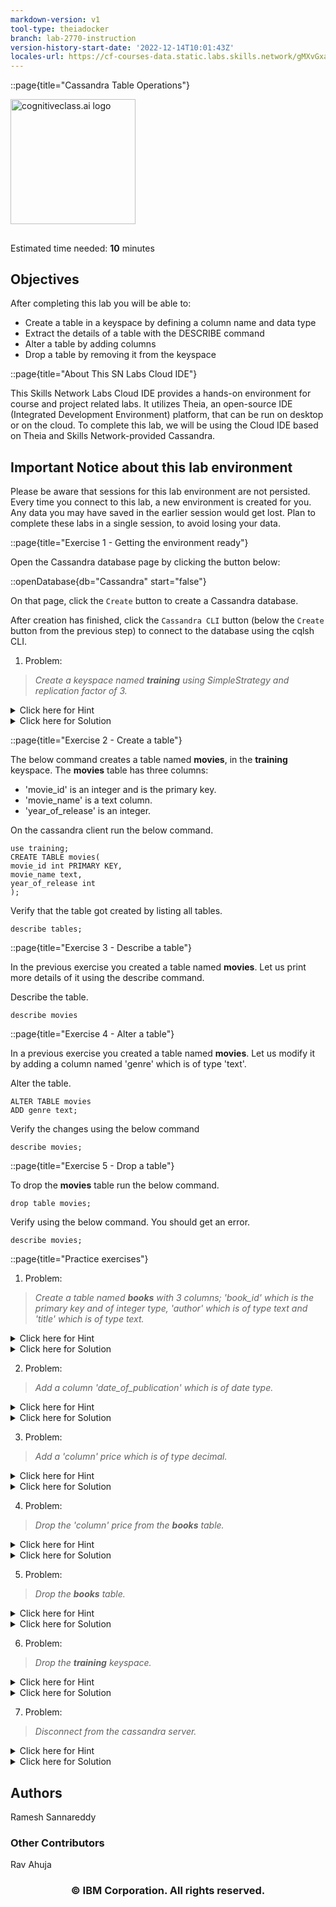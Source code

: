```yaml
---
markdown-version: v1
tool-type: theiadocker
branch: lab-2770-instruction
version-history-start-date: '2022-12-14T10:01:43Z'
locales-url: https://cf-courses-data.static.labs.skills.network/gMXvGxaOTCHdsHGbdXC31w/Lab%20-%20Table-Operations-v1-locales.json
---
```

::page{title="Cassandra Table Operations"}

<img src="https://cf-courses-data.s3.us.cloud-object-storage.appdomain.cloud/IBM-DB0151EN-SkillsNetwork/images/IDSN-logo.png" width="200" alt="cognitiveclass.ai logo">

##

Estimated time needed: **10** minutes

## Objectives

After completing this lab you will be able to:

- Create a table in a keyspace by defining a column name and data type
- Extract the details of a table with the DESCRIBE command
- Alter a table by adding columns
- Drop a table by removing it from the keyspace

::page{title="About This SN Labs Cloud IDE"}

This Skills Network Labs Cloud IDE provides a hands-on environment for course and project related labs. It utilizes Theia, an open-source IDE (Integrated Development Environment) platform, that can be run on desktop or on the cloud. To complete this lab, we will be using the Cloud IDE based on Theia and Skills Network-provided Cassandra.

## Important Notice about this lab environment

Please be aware that sessions for this lab environment are not persisted. Every time you connect to this lab, a new environment is created for you. Any data you may have saved in the earlier session would get lost. Plan to complete these labs in a single session, to avoid losing your data.

::page{title="Exercise 1 - Getting the environment ready"}

Open the Cassandra database page by clicking the button below:

::openDatabase{db="Cassandra" start="false"}

On that page, click the `Create` button to create a Cassandra database.

After creation has finished, click the `Cassandra CLI` button (below the `Create` button from the previous step) to connect to the database using the cqlsh CLI.

</details>

1.  Problem:

> _Create a keyspace named **training** using SimpleStrategy and replication factor of 3._

<details>
<summary>Click here for Hint</summary>

>use CREATE KEYSPACE command with appropriate options 

</details>

<details>
<summary>Click here for Solution</summary>
On the cqlsh run the below command.

```
CREATE KEYSPACE training  
WITH replication = {'class':'SimpleStrategy', 'replication_factor' : 3};
```

</details>

::page{title="Exercise 2 - Create a table"}

The below command creates a table named **movies**, in the **training** keyspace.
The **movies** table has three columns:

   - 'movie_id' is an integer and is the primary key.
   - 'movie_name' is a text column.
   - 'year_of_release' is an integer.

   

On the cassandra client run the below command.

```
use training;
CREATE TABLE movies(
movie_id int PRIMARY KEY,
movie_name text,
year_of_release int
);
```

Verify that the table got created by listing all tables.

```	
describe tables;
```

::page{title="Exercise 3 - Describe a table"}

In the previous exercise you created a table named **movies**.
Let us print more details of it using the describe command.

Describe the table.

```	
describe movies
```

::page{title="Exercise 4 - Alter a table"}

In a previous exercise you created a table named **movies**.
Let us modify it by adding a column named 'genre' which is of type 'text'.

Alter the table.

```	
ALTER TABLE movies
ADD genre text;
```

Verify the changes using the below command

```	
describe movies;
```

::page{title="Exercise 5 - Drop a table"}

To drop the **movies** table run the below command.

```	
drop table movies;
```

Verify using the below command. You should get an error.

```	
describe movies;

```

::page{title="Practice exercises"}

1.  Problem:

> _Create a table named **books** with 3 columns; 'book_id' which is the primary key and of integer type, 'author' which is of type text and 'title' which is of type text._

<details>
<summary>Click here for Hint</summary>

> use the 'create table' command 

</details>

<details>
<summary>Click here for Solution</summary>

On the cqlsh run the below command.

```
CREATE TABLE books (
book_id int PRIMARY KEY,
author text,
title text
);
```

</details>
    

2.  Problem:

> _Add a column 'date_of_publication' which is of date type._

<details>
<summary>Click here for Hint</summary>

> use the 'alter table' command

</details>

<details>
<summary>Click here for Solution</summary>

On the cqlsh run the below command.

```
ALTER TABLE books
add date_of_publication date;
```

</details>

3.  Problem:

> _Add a 'column' price which is of type decimal._

<details>
<summary>Click here for Hint</summary>

> use the 'alter table' command

</details>

<details>
<summary>Click here for Solution</summary>

On the cqlsh run the below command.

```
ALTER TABLE books
add price decimal;
```

</details>

4.  Problem:

> _Drop the 'column' price from the **books** table._

<details>
<summary>Click here for Hint</summary>

> use the 'alter table' command with drop option

</details>

<details>
<summary>Click here for Solution</summary>

On the cqlsh run the below command.

```
ALTER TABLE books
drop price;
```

</details>

5.  Problem:

> _Drop the **books** table._

<details>
<summary>Click here for Hint</summary>

> use the 'drop table' command

</details>

<details>
<summary>Click here for Solution</summary>

On the cqlsh run the below command.

```
DROP TABLE books;
```

</details>

6.  Problem:

> _Drop the **training** keyspace._

<details>
<summary>Click here for Hint</summary>

> use the 'drop keyspace' command

</details>

<details>
<summary>Click here for Solution</summary>

On the cqlsh run the below command.

```
drop keyspace training;
```

</details>

 7.  Problem:

> _Disconnect from the cassandra server._

<details>
<summary>Click here for Hint</summary>

> Refer to the <a href="https://cf-courses-data.s3.us.cloud-object-storage.appdomain.cloud/IBM-DB0151EN-SkillsNetwork/labs/Cassandra/Lab%20-%20Using%20the%20CQL%20Shell.md.html">Using the CQL Shell (cqlsh)</a> lab.

</details>

<details>
<summary>Click here for Solution</summary>

Run the below command on the terminal.

```
exit
```

</details>

## Authors

Ramesh Sannareddy

### Other Contributors

Rav Ahuja

<!--## Change Log

| Date (YYYY-MM-DD) | Version | Changed By        | Change Description                 |
| ----------------- | ------- | ----------------- | ---------------------------------- |
| 2021-11-22        | 0.3     | Kathy An          | Updated lab instructions |
| 2021-04-20        | 0.2     | Steve Ryan | Review pass |
| 2021-03-24        | 0.1     | Ramesh Sannareddy | Created initial version of the lab |-->

<h3 align="center"> &#169; IBM Corporation. All rights reserved. <h3/>

